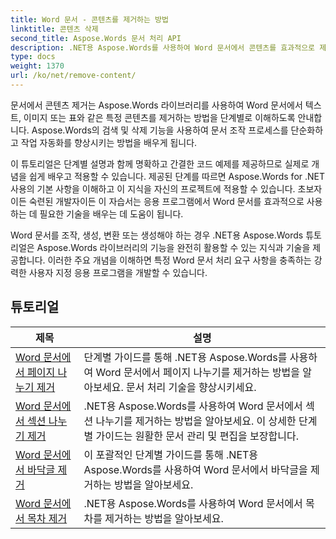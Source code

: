 ```yaml
---
title: Word 문서 - 콘텐츠를 제거하는 방법
linktitle: 콘텐츠 삭제
second_title: Aspose.Words 문서 처리 API
description: .NET용 Aspose.Words를 사용하여 Word 문서에서 콘텐츠를 효과적으로 제거하는 방법을 알아보세요. 단계별 자습서를 따르고 C# 코드 샘플을 사용하여 다양한 콘텐츠 제거 기술을 알아보세요.
type: docs
weight: 1370
url: /ko/net/remove-content/
---
```

문서에서 콘텐츠 제거는 Aspose.Words 라이브러리를 사용하여 Word 문서에서 텍스트, 이미지 또는 표와 같은 특정 콘텐츠를 제거하는 방법을 단계별로 이해하도록 안내합니다. Aspose.Words의 검색 및 삭제 기능을 사용하여 문서 조작 프로세스를 단순화하고 작업 자동화를 향상시키는 방법을 배우게 됩니다.

이 튜토리얼은 단계별 설명과 함께 명확하고 간결한 코드 예제를 제공하므로 실제로 개념을 쉽게 배우고 적용할 수 있습니다. 제공된 단계를 따르면 Aspose.Words for .NET 사용의 기본 사항을 이해하고 이 지식을 자신의 프로젝트에 적용할 수 있습니다. 초보자이든 숙련된 개발자이든 이 자습서는 응용 프로그램에서 Word 문서를 효과적으로 사용하는 데 필요한 기술을 배우는 데 도움이 됩니다.

Word 문서를 조작, 생성, 변환 또는 생성해야 하는 경우 .NET용 Aspose.Words 튜토리얼은 Aspose.Words 라이브러리의 기능을 완전히 활용할 수 있는 지식과 기술을 제공합니다. 이러한 주요 개념을 이해하면 특정 Word 문서 처리 요구 사항을 충족하는 강력한 사용자 지정 응용 프로그램을 개발할 수 있습니다.

 ## 튜토리얼
| 제목 | 설명 |
| --- | --- |
| [Word 문서에서 페이지 나누기 제거](./remove-page-breaks/) | 단계별 가이드를 통해 .NET용 Aspose.Words를 사용하여 Word 문서에서 페이지 나누기를 제거하는 방법을 알아보세요. 문서 처리 기술을 향상시키세요. |
| [Word 문서에서 섹션 나누기 제거](./remove-section-breaks/) | .NET용 Aspose.Words를 사용하여 Word 문서에서 섹션 나누기를 제거하는 방법을 알아보세요. 이 상세한 단계별 가이드는 원활한 문서 관리 및 편집을 보장합니다.|
| [Word 문서에서 바닥글 제거](./remove-footers/) | 이 포괄적인 단계별 가이드를 통해 .NET용 Aspose.Words를 사용하여 Word 문서에서 바닥글을 제거하는 방법을 알아보세요. |
| [Word 문서에서 목차 제거](./remove-table-of-contents/) | .NET용 Aspose.Words를 사용하여 Word 문서에서 목차를 제거하는 방법을 알아보세요. |